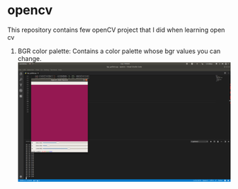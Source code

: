 # opencv
This repository contains few openCV project that I did when learning open cv

1. BGR color palette:  Contains a color palette whose bgr values you can change.
![alt text](https://github.com/IamGauravS/opencv/blob/master/bgr_color_palette/Screenshot%20from%202018-11-04%2019-45-56.png)
      
